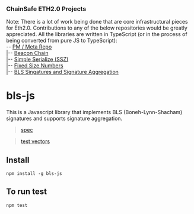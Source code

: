 ### ChainSafe ETH2.0 Projects
Note:
There is a lot of work being done that are core infrastructural pieces for Eth2.0. Contributions to any of the below repositories would be greatly appreciated. All the libraries are written in TypeScript (or in the process of being converted from pure JS to TypeScript):
<br />
-- [PM / Meta Repo](https://github.com/ChainSafe/Sharding)<br />
|-- [Beacon Chain](https://github.com/ChainSafe/lodestar_chain)<br />
|-- [Simple Serialize (SSZ)](https://github.com/ChainSafe/ssz-js)<br />
|-- [Fixed Size Numbers](https://github.com/ChainSafe/fixed-sized-numbers-ts/)<br />
|-- [BLS Singatures and Signature Aggregation](https://github.com/ChainSafe/bls-js)<br />

# bls-js

This is a Javascript library that implements BLS (Boneh-Lynn-Shacham) signatures and supports signature aggregation.

>[spec](https://github.com/ethereum/eth2.0-specs/blob/master/specs/bls_signature.md)

>[test vectors](https://github.com/ethereum/eth2.0-tests/blob/master/bls/test_bls.yml)

## Install
`npm install -g bls-js`

## To run test
`npm test`

